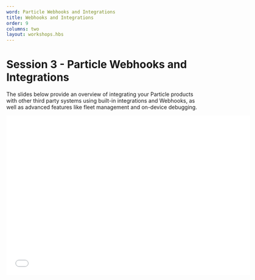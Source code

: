 ```yaml
---
word: Particle Webhooks and Integrations
title: Webhooks and Integrations
order: 9
columns: two
layout: workshops.hbs
---
```


# Session 3 - Particle Webhooks and Integrations

The slides below provide an overview of integrating your Particle products with other third party systems using built-in integrations and Webhooks, as well as advanced features like fleet management and on-device debugging.

<iframe src="/assets/files/Session3-ParticleIntegrations.pdf" width="640" height="420" class="video" frameborder="0" allowfullscreen="1" referrer="no-referrer">

This browser does not support PDFs. Please download the PDF to view it: <a href="/assets/files/Session3-ParticleIntegrations.pdf">Download PDF</a>

</iframe>
